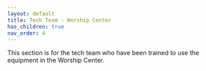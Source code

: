 ```yaml
---
layout: default
title: Tech Team - Worship Center
has_children: true
nav_order: 4
---
```


This section is for the tech team who have been trained to use the equipment in the Worship Center.
